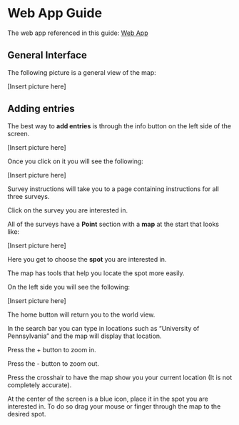 # Web App Guide

The web app referenced in this guide: [Web App](https://upenn.maps.arcgis.com/apps/webappviewer/index.html?id=5d1072b3e8494466bb7c2f4adbf628c3)

## General Interface

The following picture is a general view of the map:

[Insert picture here]

## Adding entries

The best way to **add entries** is through the info button on the left side of the screen.

[Insert picture here]

Once you click on it you will see the following:

[Insert picture here]

Survey instructions will take you to a page containing instructions for all three surveys.

Click on the survey you are interested in. 

All of the surveys have a **Point** section with a **map** at the start that looks like:

[Insert picture here]

Here you get to choose the **spot** you are interested in. 

The map has tools that help you locate the spot more easily. 

On the left side you will see the following:

[Insert picture here]

The home button will return you to the world view.

In the search bar you can type in locations such as “University of Pennsylvania” and the map will display that location.

Press the + button to zoom in.

Press the - button to zoom out.

Press the crosshair to have the map show you your current location (It is not completely accurate).

At the center of the screen is a blue icon, place it in the spot you are interested in. To do so drag your mouse or finger through the map to the desired spot. 
